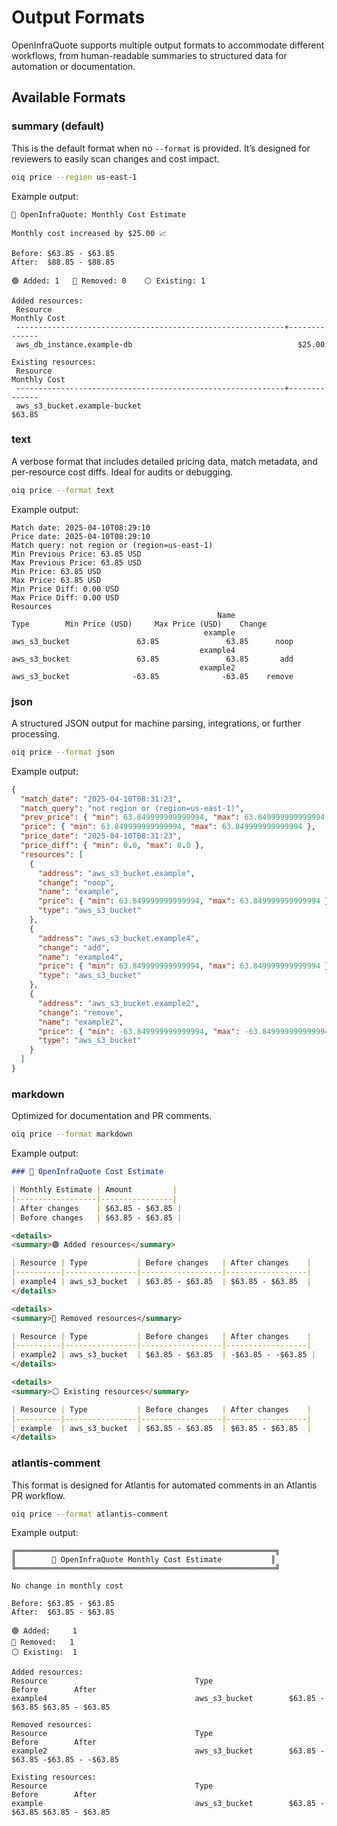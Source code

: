 # Output Formats

OpenInfraQuote supports multiple output formats to accommodate different workflows, from human-readable summaries to structured data for automation or documentation.

## Available Formats

### summary (default)
This is the default format when no `--format` is provided. It’s designed for reviewers to easily scan changes and cost impact.

```bash
oiq price --region us-east-1
```

Example output:
```text
💸 OpenInfraQuote: Monthly Cost Estimate

Monthly cost increased by $25.00 📈

Before: $63.85 - $63.85
After:  $88.85 - $88.85

🟢 Added: 1   🔴 Removed: 0    ⚪ Existing: 1

Added resources:
 Resource                                                       Monthly Cost
 ------------------------------------------------------------+--------------
 aws_db_instance.example-db                                     $25.00

Existing resources:
 Resource                                                       Monthly Cost
 ------------------------------------------------------------+--------------
 aws_s3_bucket.example-bucket                                    $63.85
```

### text
A verbose format that includes detailed pricing data, match metadata, and per-resource cost diffs. Ideal for audits or debugging.

```bash
oiq price --format text
```

Example output:
```text
Match date: 2025-04-10T08:29:10
Price date: 2025-04-10T08:29:10
Match query: not region or (region=us-east-1)
Min Previous Price: 63.85 USD
Max Previous Price: 63.85 USD
Min Price: 63.85 USD
Max Price: 63.85 USD
Min Price Diff: 0.00 USD
Max Price Diff: 0.00 USD
Resources
                                              Name                           Type        Min Price (USD)     Max Price (USD)    Change
                                           example                 aws_s3_bucket               63.85               63.85      noop
                                          example4                 aws_s3_bucket               63.85               63.85       add
                                          example2                 aws_s3_bucket              -63.85              -63.85    remove
```

### json
A structured JSON output for machine parsing, integrations, or further processing.

```bash
oiq price --format json
```

Example output:
```json
{
  "match_date": "2025-04-10T08:31:23",
  "match_query": "not region or (region=us-east-1)",
  "prev_price": { "min": 63.849999999999994, "max": 63.849999999999994 },
  "price": { "min": 63.849999999999994, "max": 63.849999999999994 },
  "price_date": "2025-04-10T08:31:23",
  "price_diff": { "min": 0.0, "max": 0.0 },
  "resources": [
    {
      "address": "aws_s3_bucket.example",
      "change": "noop",
      "name": "example",
      "price": { "min": 63.849999999999994, "max": 63.849999999999994 },
      "type": "aws_s3_bucket"
    },
    {
      "address": "aws_s3_bucket.example4",
      "change": "add",
      "name": "example4",
      "price": { "min": 63.849999999999994, "max": 63.849999999999994 },
      "type": "aws_s3_bucket"
    },
    {
      "address": "aws_s3_bucket.example2",
      "change": "remove",
      "name": "example2",
      "price": { "min": -63.849999999999994, "max": -63.849999999999994 },
      "type": "aws_s3_bucket"
    }
  ]
}
```

### markdown
Optimized for documentation and PR comments.

```bash
oiq price --format markdown
```

Example output:
```markdown
### 💸 OpenInfraQuote Cost Estimate

| Monthly Estimate | Amount         |
|------------------|----------------|
| After changes    | $63.85 - $63.85 |
| Before changes   | $63.85 - $63.85 |

<details>
<summary>🟢 Added resources</summary>

| Resource | Type           | Before changes   | After changes    |
|----------|----------------|------------------|------------------|
| example4 | aws_s3_bucket  | $63.85 - $63.85  | $63.85 - $63.85  |
</details>

<details>
<summary>🔴 Removed resources</summary>

| Resource | Type           | Before changes   | After changes    |
|----------|----------------|------------------|------------------|
| example2 | aws_s3_bucket  | $63.85 - $63.85  | -$63.85 - -$63.85 |
</details>

<details>
<summary>⚪ Existing resources</summary>

| Resource | Type           | Before changes   | After changes    |
|----------|----------------|------------------|------------------|
| example  | aws_s3_bucket  | $63.85 - $63.85  | $63.85 - $63.85  |
</details>
```

### atlantis-comment
This format is designed for Atlantis for automated comments in an Atlantis PR workflow.

```bash
oiq price --format atlantis-comment
```

Example output:
```text
╔══════════════════════════════════════════════════════════╗
║        💸 OpenInfraQuote Monthly Cost Estimate           ║
╚══════════════════════════════════════════════════════════╝

No change in monthly cost

Before: $63.85 - $63.85
After:  $63.85 - $63.85

🟢 Added:     1
🔴 Removed:   1
⚪ Existing:  1

Added resources:
Resource                                 Type                       Before        After
example4                                 aws_s3_bucket        $63.85 - $63.85 $63.85 - $63.85

Removed resources:
Resource                                 Type                       Before        After
example2                                 aws_s3_bucket        $63.85 - $63.85 -$63.85 - -$63.85

Existing resources:
Resource                                 Type                       Before        After
example                                  aws_s3_bucket        $63.85 - $63.85 $63.85 - $63.85
```
